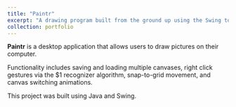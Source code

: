 ```yaml
---
title: "Paintr"
excerpt: "A drawing program built from the ground up using the Swing toolkit for Java."
collection: portfolio
---
```


**Paintr** is a desktop application that allows users to draw pictures on their computer.

Functionality includes saving and loading multiple canvases, right click gestures via the $1 recognizer algorithm, snap-to-grid movement, and canvas switching animations.

This project was built using Java and Swing.
